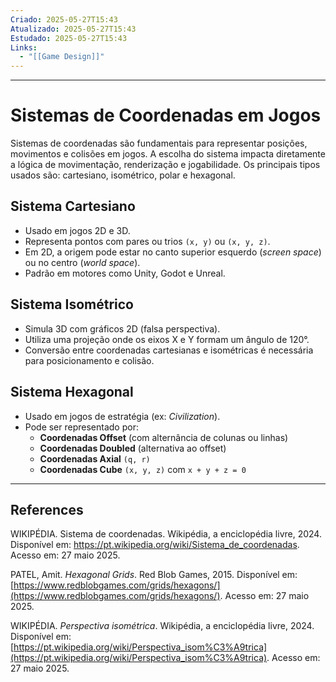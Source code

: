 ```yaml
---
Criado: 2025-05-27T15:43
Atualizado: 2025-05-27T15:43
Estudado: 2025-05-27T15:43
Links:
  - "[[Game Design]]"
---
```

---
# Sistemas de Coordenadas em Jogos

Sistemas de coordenadas são fundamentais para representar posições, movimentos e colisões em jogos. A escolha do sistema impacta diretamente a lógica de movimentação, renderização e jogabilidade. Os principais tipos usados são: cartesiano, isométrico, polar e hexagonal.

## Sistema Cartesiano

- Usado em jogos 2D e 3D.
- Representa pontos com pares ou trios `(x, y)` ou `(x, y, z)`.
- Em 2D, a origem pode estar no canto superior esquerdo (*screen space*) ou no centro (*world space*).
- Padrão em motores como Unity, Godot e Unreal.

## Sistema Isométrico

- Simula 3D com gráficos 2D (falsa perspectiva).
- Utiliza uma projeção onde os eixos X e Y formam um ângulo de 120°.
- Conversão entre coordenadas cartesianas e isométricas é necessária para posicionamento e colisão.

## Sistema Hexagonal

- Usado em jogos de estratégia (ex: *Civilization*).
- Pode ser representado por:
  - **Coordenadas Offset** (com alternância de colunas ou linhas)
  - **Coordenadas Doubled** (alternativa ao offset)
  - **Coordenadas Axial** `(q, r)`
  - **Coordenadas Cube** `(x, y, z)` com `x + y + z = 0`

---
## References

WIKIPÉDIA. Sistema de coordenadas. Wikipédia, a enciclopédia livre, 2024. Disponível em: https://pt.wikipedia.org/wiki/Sistema_de_coordenadas. Acesso em: 27 maio 2025.

PATEL, Amit. _Hexagonal Grids_. Red Blob Games, 2015. Disponível em: [https://www.redblobgames.com/grids/hexagons/](https://www.redblobgames.com/grids/hexagons/). Acesso em: 27 maio 2025.

WIKIPÉDIA. _Perspectiva isométrica_. Wikipédia, a enciclopédia livre, 2024. Disponível em: [https://pt.wikipedia.org/wiki/Perspectiva_isom%C3%A9trica](https://pt.wikipedia.org/wiki/Perspectiva_isom%C3%A9trica). Acesso em: 27 maio 2025.
